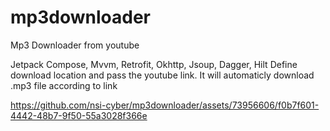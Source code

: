 # mp3downloader
Mp3 Downloader from youtube

Jetpack Compose, Mvvm, Retrofit, Okhttp, Jsoup, Dagger, Hilt
Define download location and pass the youtube link. It will automaticly download .mp3 file according to link


https://github.com/nsi-cyber/mp3downloader/assets/73956606/f0b7f601-4442-48b7-9f50-55a3028f366e

